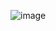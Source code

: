 ![image](https://github.com/Fexmartinez/tutoNextsDashb/assets/22111222/e6d5f732-1a8d-4b7d-8baf-fbaebfabcda6)
